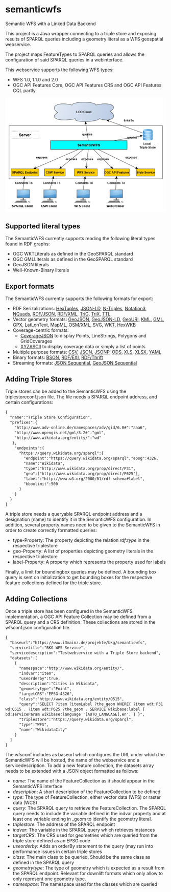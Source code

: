 # semanticwfs
Semantic WFS with a Linked Data Backend

This project is a Java wrapper connecting to a triple store and exposing results of SPARQL queries including a geometry literal as a WFS geospatial webservice.

The project maps FeatureTypes to SPARQL queries and allows the configuration of said SPARQL queries in a webinterface.

This webservice supports the following WFS types:

* WFS 1.0, 1.1.0 and 2.0
* OGC API Features Core, OGC API Features CRS and OGC API Features CQL partly

![SemanticWFS Infrastructure](infrastructure.png)

## Supported literal types

The SemanticWFS currently supports reading the following literal types found in RDF graphs:

* OGC WKTLiterals as defined in the GeoSPARQL standard
* OGC GMLLiterals as defined in the GeoSPARQL standard
* GeoJSON literals
* Well-Known-Binary literals

## Export formats

The SemanticWFS currently supports the following formats for export:

  * RDF Serizalizations:  [HexTuples](https://github.com/ontola/hextuples), [JSON-LD](https://json-ld.org/spec/latest/json-ld/), [N-Triples](https://www.w3.org/TR/n-triples/), [Notation3](https://www.w3.org/TeamSubmission/n3/), [NQuads](https://www.w3.org/TR/n-quads/), [RDF/JSON](https://www.w3.org/TR/rdf-json/), [RDF/XML](https://www.w3.org/TR/rdf-syntax-grammar/), [TriG](https://www.w3.org/TR/trig/), [TriX](https://www.hpl.hp.com/techreports/2004/HPL-2004-56.html), [TTL](https://www.w3.org/TR/turtle/)
  * Vector geometry formats: [GeoJSON](https://geojson.org/), [GeoJSON-LD](https://geojson.org/geojson-ld/), [GeoURI](https://geouri.org), [KML](https://www.ogc.org/standards/kml/), [GML](https://www.ogc.org/standards/gml), 
  [GPX](https://www.topografix.com/gpx.asp), LatLonText, [MapML](https://maps4html.org/MapML/spec/), [OSM/XML](https://wiki.openstreetmap.org/wiki/OSM_XML), [SVG](https://www.w3.org/Graphics/SVG/), [WKT](https://www.ogc.org/standards/sfa), [HexWKB](https://www.iso.org/standard/40114.html)
  * Coverage-centric formats:
     * [CoverageJSON](https://covjson.org) to display Points, LineStrings, Polygons and GridCoverages
     * [XYZASCII](https://gdal.org/drivers/raster/xyz.html) to display coverage data or simply a list of points
  * Multiple purpose formats: [CSV](https://tools.ietf.org/html/rfc4180), [JSON](https://www.json.org/json-en.html), [JSONP](http://jsonp.eu), [ODS](http://www.openoffice.org/sc/excelfileformat.pdf), [XLS](http://www.openoffice.org/sc/excelfileformat.pdf), [XLSX](http://www.openoffice.org/sc/excelfileformat.pdf), [YAML](https://yaml.org)
  * Binary formats: [BSON](http://bsonspec.org/), [RDF/EXI](https://www.w3.org/TR/exi/), [RDF/Thrift](https://afs.github.io/rdf-thrift/)
  * Streaming formats: [JSON Sequential](https://tools.ietf.org/html/rfc7464), [GeoJSON Sequential](https://github.com/geojson/geojson-text-sequences)

## Adding Triple Stores

Triple stores can be added to the SemanticWFS using the triplestoreconf.json file. The file needs a SPARQL endpoint address, and certain configurations:

    
    {
      "name":"Triple Store Configuration",
      "prefixes":{
        "http://www.adv-online.de/namespaces/adv/gid/6.0#":"aaa6",
        "http://www.opengis.net/gml/3.2#":"gml",
        "http://www.wikidata.org/entity/":"wd"
       },
        "endpoints":{
          "https://query.wikidata.org/sparql":{
            "endpoint":"https://query.wikidata.org/sparql","epsg":4326, 
            "name":"Wikidata",
            "type":"http://www.wikidata.org/prop/direct/P31",
            "geo":["http://www.wikidata.org/prop/direct/P625"],
            "label":"http://www.w3.org/2000/01/rdf-schema#label",
            "bboxlimit":500
          }
        }
      }
    }
    
A triple store needs a queryable SPARQL endpoint address and a designation (name) to identify it in the SemanticWFS configuration.
In addition, several property names need to be given to the SemanticWFS in order to create correctly formatted queries:
* type-Property: The property depicting the relation *rdf:type* in the respective triplestore
* geo-Property: A list of properties depicting geometry literals in the respective triplestore
* label-Property: A property which represents the property used for labels

Finally, a limit for boundingbox queries may be defined. A bounding box query is sent on initialization to get bounding boxes for the respective feature collections defined for the triple store.

## Adding Collections

Once a triple store has been configured in the SemanticWFS implementation, a OGC API Feature Collection may be defined from a SPARQL query and a CRS definition.
These collections are stored in the wfsconf.json configuration file.

    {
      "baseurl":"https://www.i3mainz.de/projekte/bkg/semanticwfs",
      "servicetitle":"BKG WFS Service",
      "servicedescription":"Testwebservice with a Triple Store backend",
      "datasets":[
        {
          "namespace":"http://www.wikidata.org/entity/",
          "indvar":"item",
          "useorderby":true,
          "description":"Cities in Wikidata",
          "geometrytype":"Point",
          "targetCRS":"EPSG:4326",
          "class":"http://www.wikidata.org/entity/Q515",
          "query":"SELECT ?item ?itemLabel ?the_geom WHERE{ ?item wdt:P31 wd:Q515 . ?item wdt:P625 ?the_geom . SERVICE wikibase:label { bd:serviceParam wikibase:language '[AUTO_LANGUAGE],en'. } }",
          "triplestore":"https://query.wikidata.org/sparql",
          "type":"WFS",
          "name":"WikidataCity"
        }
      ]
    }

The wfsconf includes as baseurl which configures the URL under which the SemanticWFS will be hosted, the name of the webservice and a servicedescription.
To add a new feature collection, the datasets array needs to be extended with a JSON object formatted as follows:
* *name*: The name of the FeatureCollection as it should appear in the SemanticWFS interface
* *description*: A short description of the FeatureCollection to be defined
* *type*: The type of FeatureCollection, either vector data (WFS) or raster data (WCS)
* *query*: The SPARQL query to retrieve the FeatureCollection. The SPARQL query needs to include the variable defined in the indvar property and at least one variable ending in _geom to identify the geometry literal.
* *triplestore*: The address of the SPARQL endpoint
* *indvar*: The variable in the SPARQL query which retrieves instances
* *targetCRS*: The CRS used for geometries which are queried from the triple store defined as an EPSG code
* *useorderby*: Adds an orderBy statement to the query (may run into performance issues in certain triple stores
* *class*: The main class to be queried. Should be the same class as defined in the SPARQL query
* *geometrytype*: The type of geometry which is expected as a result from the SPARQL endpoint. Relevant for downlift formats which only allow to only represent one geometry type.
* *namespace*: The namespace used for the classes which are queried
